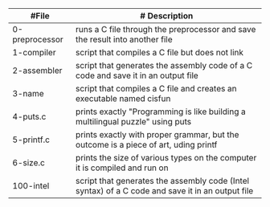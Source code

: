 #File | # Description
---- | ----
0-preprocessor | runs a C file through the preprocessor and save the result into another file
1-compiler| script that compiles a C file but does not link
2-assembler | script that generates the assembly code of a C code and save it in an output file
3-name | script that compiles a C file and creates an executable named cisfun
4-puts.c | prints exactly "Programming is like building a multilingual puzzle" using puts
5-printf.c |  prints exactly with proper grammar, but the outcome is a piece of art, uding printf
6-size.c | prints the size of various types on the computer it is compiled and run on
100-intel | script that generates the assembly code (Intel syntax) of a C code and save it in an output file


